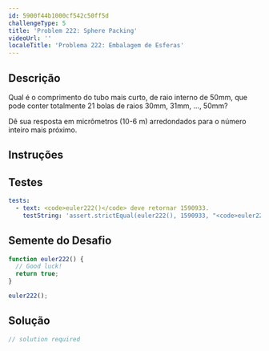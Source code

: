 ```yaml
---
id: 5900f44b1000cf542c50ff5d
challengeType: 5
title: 'Problem 222: Sphere Packing'
videoUrl: ''
localeTitle: 'Problema 222: Embalagem de Esferas'
---
```


## Descrição
<section id="description"> Qual é o comprimento do tubo mais curto, de raio interno de 50mm, que pode conter totalmente 21 bolas de raios 30mm, 31mm, ..., 50mm? <p> Dê sua resposta em micrômetros (10-6 m) arredondados para o número inteiro mais próximo. </p></section>

## Instruções
<section id="instructions">
</section>

## Testes
<section id='tests'>

```yml
tests:
  - text: <code>euler222()</code> deve retornar 1590933.
    testString: 'assert.strictEqual(euler222(), 1590933, "<code>euler222()</code> should return 1590933.");'

```

</section>

## Semente do Desafio
<section id='challengeSeed'>

<div id='js-seed'>

```js
function euler222() {
  // Good luck!
  return true;
}

euler222();

```

</div>



</section>

## Solução
<section id='solution'>

```js
// solution required
```
</section>
